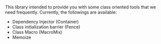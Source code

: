 This library intended to provide you with some class oriented tools that we need frequently. Currently, the followings are available:

* Dependency Injector (Container)
* Class initialization barrier (Fence)
* Class Macro (MacroMix)
* Memoize